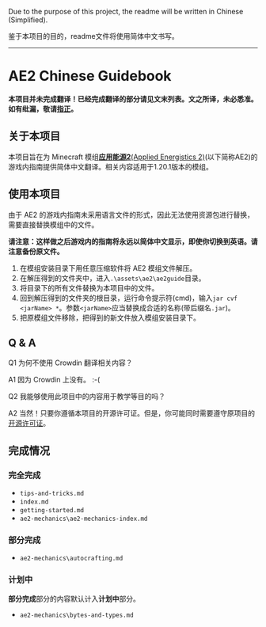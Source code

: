Due to the purpose of this project, the readme will be written in Chinese (Simplified).

鉴于本项目的目的，readme文件将使用简体中文书写。

---

# AE2 Chinese Guidebook

**本项目并未完成翻译！已经完成翻译的部分请见文末列表。文之所译，未必悉准。如有纰漏，敬请[指正](https://github.com/nhdsd/AE2-Chinese-Guidebook/issues/new?template=Blank+issue)。**

## 关于本项目
本项目旨在为 Minecraft 模组[**应用能源2**(Applied Energistics 2)](https://github.com/AppliedEnergistics/Applied-Energistics-2)(以下简称AE2)的游戏内指南提供简体中文翻译。相关内容适用于1.20.1版本的模组。

## 使用本项目
由于 AE2 的游戏内指南未采用语言文件的形式，因此无法使用资源包进行替换，需要直接替换模组中的文件。

**请注意：这样做之后游戏内的指南将永远以简体中文显示，即使你切换到英语。请注意备份原文件。**

1. 在模组安装目录下用任意压缩软件将 AE2 模组文件解压。
2. 在解压得到的文件夹中，进入`.\assets\ae2\ae2guide`目录。
3. 将目录下的所有文件替换为本项目中的文件。
4. 回到解压得到的文件夹的根目录，运行命令提示符(cmd)，输入`jar cvf <jarName> *`。参数`<jarName>`应当替换成合适的名称(带后缀名`.jar`)。
5. 把原模组文件移除，把得到的新文件放入模组安装目录下。

## Q & A

Q1 为何不使用 Crowdin 翻译相关内容？

A1 因为 Crowdin 上没有。 :-(

Q2 我能够使用此项目中的内容用于教学等目的吗？

A2 当然！只要你遵循本项目的开源许可证。但是，你可能同时需要遵守原项目的[开源许可证](https://github.com/AppliedEnergistics/Applied-Energistics-2?tab=License-1-ov-file#readme)。

## 完成情况

### 完全完成
* `tips-and-tricks.md`
* `index.md`
* `getting-started.md`
* `ae2-mechanics\ae2-mechanics-index.md`

### 部分完成
* `ae2-mechanics\autocrafting.md`

### 计划中
**部分完成**部分的内容默认计入**计划中**部分。
* `ae2-mechanics\bytes-and-types.md`